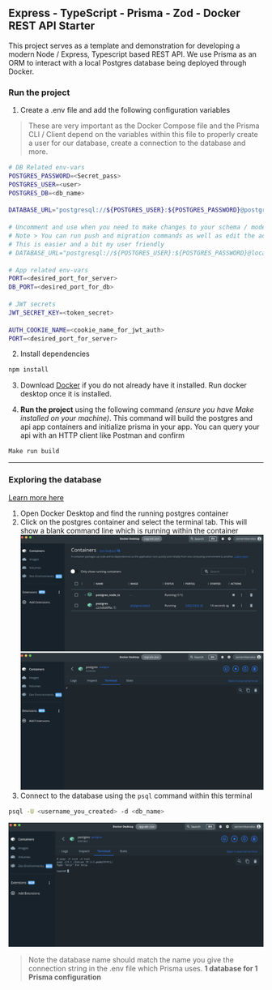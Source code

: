 ## Express - TypeScript - Prisma - Zod - Docker REST API Starter

This project serves as a template and demonstration for developing a modern Node / Express, Typescript based REST API. We use Prisma as an ORM to interact with a local Postgres database being deployed through Docker.

### Run the project

1. Create a .env file and add the following configuration variables

> These are very important as the Docker Compose file and the Prisma CLI / Client depend on the variables within this file to properly create a user for our database, create a connection to the database and more.

```bash
# DB Related env-vars
POSTGRES_PASSWORD=<Secret_pass>
POSTGRES_USER=<user>
POSTGRES_DB=<db_name>

DATABASE_URL="postgresql://${POSTGRES_USER}:${POSTGRES_PASSWORD}@postgres:5432/${POSTGRES_DB}"

# Uncomment and use when you need to make changes to your schema / models or run a db push (for dev) or migration (prod)
# Note > You can run push and migration commands as well as edit the actual schema in the container using Vim if you would like as well.
# This is easier and a bit my user friendly
# DATABASE_URL="postgresql://${POSTGRES_USER}:${POSTGRES_PASSWORD}@localhost:5432/${POSTGRES_DB}"

# App related env-vars
PORT=<desired_port_for_server>
DB_PORT=<desired_port_for_db>

# JWT secrets
JWT_SECRET_KEY=<token_secret>

AUTH_COOKIE_NAME=<cookie_name_for_jwt_auth>
PORT=<desired_port_for_server>
```

2. Install dependencies

```bash
npm install
```

3. Download [Docker](https://docker.com) if you do not already have it installed. Run docker desktop once it is installed.

4. **Run the project** using the following command _(ensure you have Make installed on your machine)_. This command will build the postgres and api app containers and initialize prisma in your app. You can query your api with an HTTP client like Postman and confirm

```bash
Make run build
```

---

### Exploring the database

[Learn more here](https://www.docker.com/blog/how-to-use-the-postgres-docker-official-image/?utm_campaign=2022-10-11-brnd-postgresdoi&utm_medium=social&utm_source=linkedin)

1. Open Docker Desktop and find the running postgres container
2. Click on the postgres container and select the terminal tab. This will show a blank command line which is running within the container
   ![image](./docs/docker-pg.png)
   ![image](./docs/docker-term.png)
3. Connect to the database using the `psql` command within this terminal

```bash
psql -U <username_you_created> -d <db_name>
```

![image](./docs/psql.png)

> Note the database name should match the name you give the connection string in the .env file which Prisma uses. **1 database for 1 Prisma configuration**
